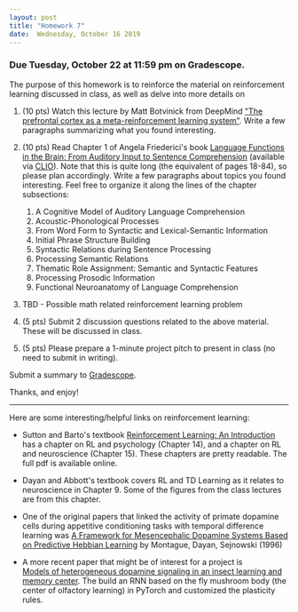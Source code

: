 ```yaml
---
layout: post
title: "Homework 7"
date:  Wednesday, October 16 2019
---
```


### Due Tuesday, October 22 at 11:59 pm on Gradescope. 

The purpose of this homework is to reinforce the material on reinforcement learning discussed in class, as well as delve into more details on 

1. (10 pts) Watch this lecture by Matt Botvinick from DeepMind ["The prefrontal cortex as a meta-reinforcement learning system"](https://simons.berkeley.edu/talks/matthew-botvinick-4-16-18). Write a few paragraphs summarizing what you found interesting. 

2. (10 pts) Read Chapter 1 of Angela Friederici's book [Language Functions in the Brain: From Auditory Input to Sentence Comprehension](https://mitpress.universitypressscholarship.com/view/10.7551/mitpress/9780262036924.001.0001/upso-9780262036924-chapter-002) (available via [CLIO](https://clio.columbia.edu/quicksearch?q=Language+in+Our+Brain%3A+The+Origins+of+a+Uniquely+Human+Capacity&commit=Search)). Note that this is quite long (the equivalent of pages 18-84), so please plan accordingly. Write a few paragraphs about topics you found interesting. Feel free to organize it along the lines of the chapter subsections:
    1. A Cognitive Model of Auditory Language Comprehension
    2. Acoustic-Phonological Processes
    3. From Word Form to Syntactic and Lexical-Semantic Information
    4. Initial Phrase Structure Building
    5. Syntactic Relations during Sentence Processing
    6. Processing Semantic Relations
    7. Thematic Role Assignment: Semantic and Syntactic Features
    8. Processing Prosodic Information
    9. Functional Neuroanatomy of Language Comprehension

3. TBD - Possible math related reinforcement learning problem

4. (5 pts) Submit 2 discussion questions related to the above material. These will be discussed in class.

5. (5 pts) Please prepare a 1-minute project pitch to present in class (no need to submit in writing).

Submit a summary to [Gradescope](https://www.gradescope.com/courses/61715).

Thanks, and enjoy!

---------------

Here are some interesting/helpful links on reinforcement learning:

- Sutton and Barto's textbook [Reinforcement Learning: An Introduction](http://incompleteideas.net/book/the-book-2nd.html) has a chapter on RL and psychology (Chapter 14), and a chapter on RL and neuroscience (Chapter 15). These chapters are pretty readable. The full pdf is available online.

- Dayan and Abbott's textbook covers RL and TD Learning as it relates to neuroscience in Chapter 9. Some of the figures from the class lectures are from this chapter.

- One of the original papers that linked the activity of primate dopamine cells during appetitive conditioning tasks with temporal difference learning was [A Framework for Mesencephalic Dopamine Systems Based on
Predictive Hebbian Learning](https://www.jneurosci.org/content/jneuro/16/5/1936.full.pdf) by Montague, Dayan, Sejnowski (1996)

- A more recent paper that might be of interest for a project is  
[Models of heterogeneous dopamine signaling in an insect learning and memory center](https://www.biorxiv.org/content/10.1101/737064v2). The build an RNN based on the fly mushroom body (the center of olfactory learning) in PyTorch and customized the plasticity rules.

